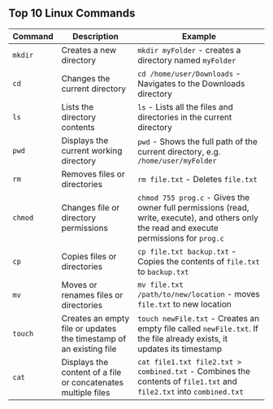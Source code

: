 ## Top 10 Linux Commands

| Command  | Description             | Example             |	
|---------------------------|-----------------|-------------|	
| `mkdir` | Creates a new directory | `mkdir myFolder` -  creates a directory named `myFolder` |	
| `cd` | Changes the current directory | `cd /home/user/Downloads` - Navigates to the Downloads directory |	
| `ls` | Lists the directory contents | `ls` - Lists all the files and directories in the current directory |		
| `pwd` | Displays the current working directory | `pwd` - Shows the full path of the current directory, e.g. `/home/user/myFolder` |	
| `rm` | Removes files or directories | `rm file.txt` - Deletes `file.txt` |	
| `chmod` | Changes file or directory permissions | `chmod 755 prog.c` - Gives the owner full permissions (read, write, execute), and others only the read and execute permissions for `prog.c` |	
| `cp` | Copies files or directories | `cp file.txt backup.txt` - Copies the contents of `file.txt` to `backup.txt` |	
| `mv` | Moves or renames files or directories | `mv file.txt /path/to/new/location` - moves `file.txt` to new location |	
| `touch` | Creates an empty file or updates the timestamp of an existing file | `touch newFile.txt` - Creates an empty file called `newFile.txt`. If the file already exists, it updates its timestamp |	
| `cat` | Displays the content of a file or concatenates multiple files | `cat file1.txt file2.txt > combined.txt` - Combines the contents of `file1.txt` and `file2.txt` into `combined.txt` |	